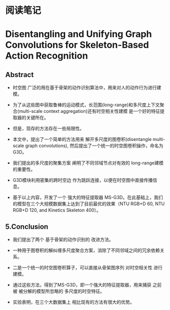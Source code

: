 # 阅读笔记
# Disentangling and Unifying Graph Convolutions for Skeleton-Based Action Recognition


## Abstract
- 时空图 广泛的用在基于骨架的动作识别算法中，用来对人的动作行为进行建模。
- 为了从这些图中获取鲁棒的运动模式，长范围(long-range)和多尺度上下文聚合(multi-scale context aggregation)还有时空相关性建模 是一个好的特征提取器的关键所在。
- 但是，现存的方法存在一些局限性。

- 本文中，提出了一个简单的方法用来 解开多尺度的图卷积(disentangle multi-scale graph convolutions), 然后提出了一个统一的时空图卷积操作，命名为G3D。

- 我们提出的多尺度的聚集方案 阐明了不同邻域节点对有效的 long-range建模的重要性。
- G3D模块利用密集的跨时空边 作为跳跃连接，以便在时空图中直接传播信息。

- 基于以上内容，开发了一个 强大的特征提取器 MS-G3D。在此基础上，我们的模型在三个大规模数据集上达到了目前最优的效果（NTU RGB+D 60,
NTU RGB+D 120, and Kinetics Skeleton 400）。





## 5.Conclusion
- 我们提出了两个 基于骨架的动作识别的 改进方法。
- 一种用于图卷积的解纠缠多尺度聚合方案，消除了不同邻域之间的冗余依赖关系。
- 二是一个统一的时空图卷积算子，可以直接从骨架图序列 对时空相关性 进行建模。

- 通过这些方法，得到了MS-G3D，即一个强大的特征提取器，用来捕获 之前被 被分解的模型所忽略的 多尺度的时空特征。
- 实验表明，在三个大数据集上 相比现有的方法有很大的优势。